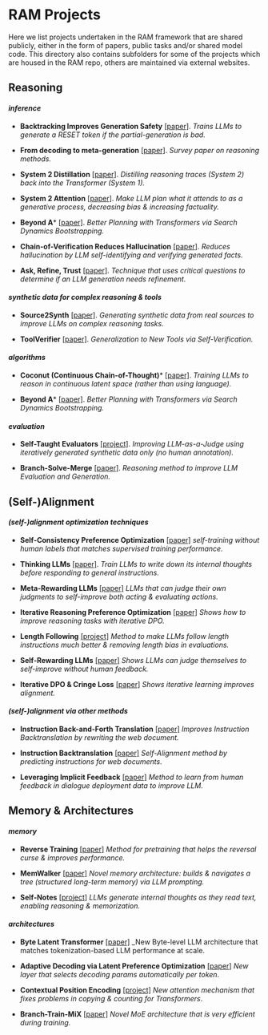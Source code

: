 
# RAM Projects
Here we list projects undertaken in the RAM framework that are shared publicly, either in the form of papers, public tasks and/or shared model code. This directory also contains subfolders for some of the projects which are housed in the RAM repo, others are maintained via external websites.


## Reasoning

#### _inference_

- **Backtracking Improves Generation Safety** [[paper]](https://arxiv.org/abs/2409.14586).
  _Trains LLMs to generate a RESET token if the partial-generation is bad._

- **From decoding to meta-generation** [[paper]](https://arxiv.org/abs/2406.16838).
  _Survey paper on reasoning methods._

- **System 2 Distillation** [[paper]](https://arxiv.org/abs/2407.06023).
  _Distilling reasoning traces (System 2) back into the Transformer (System 1)._

- **System 2 Attention** [[paper]](https://arxiv.org/abs/2311.11829).
  _Make LLM plan what it attends to as a generative process, decreasing bias & increasing factuality._

- **Beyond A*** [[paper]](https://arxiv.org/abs/2402.14083).
  _Better Planning with Transformers via Search Dynamics Bootstrapping._

- **Chain-of-Verification Reduces Hallucination** [[paper]](https://arxiv.org/abs/2309.11495).
  _Reduces hallucination by LLM self-identifying and verifying generated facts._

- **Ask, Refine, Trust** [[paper]](https://arxiv.org/abs/2311.07961).
  _Technique that uses critical questions to determine if an LLM generation needs refinement._

#### _synthetic data for complex reasoning & tools_

- **Source2Synth** [[paper]](https://arxiv.org/abs/2409.08239).
  _Generating synthetic data from real sources to improve LLMs on complex reasoning tasks._

- **ToolVerifier** [[paper]](https://arxiv.org/abs/2402.14158).
  _Generalization to New Tools via Self-Verification._

#### _algorithms_

- **Coconut (Continuous Chain-of-Thought)*** [[paper]](https://arxiv.org/abs/2412.06769).
  _Training LLMs to reason in continuous latent space (rather than using language)._
  
- **Beyond A*** [[paper]](https://arxiv.org/abs/2402.14083).
  _Better Planning with Transformers via Search Dynamics Bootstrapping._

#### _evaluation_

- **Self-Taught Evaluators** [[project]](./self_taught_evaluator).
  _Improving LLM-as-a-Judge using iteratively generated synthetic data only (no human annotation)._

- **Branch-Solve-Merge** [[paper]](https://arxiv.org/abs/2310.15123).
  _Reasoning method to improve LLM Evaluation and Generation._


## (Self-)Alignment

#### _(self-)alignment optimization techniques_

- **Self-Consistency Preference Optimization** [[paper]](https://arxiv.org/abs/2411.04109)
  _self-training without human labels that matches supervised training performance._

- **Thinking LLMs** [[paper]](https://arxiv.org/abs/2410.10630).
  _Train LLMs to write down its internal thoughts before responding to general instructions._

- **Meta-Rewarding LLMs** [[paper]](https://arxiv.org/abs/2407.19594)
  _LLMs that can judge their own judgments to self-improve both acting & evaluating actions._

- **Iterative Reasoning Preference Optimization** [[paper]](https://arxiv.org/abs/2404.19733)
  _Shows how to improve reasoning tasks with iterative DPO._

- **Length Following** [[project]](length_instruct)
  _Method to make LLMs follow length instructions much better & removing length bias in evaluations._

- **Self-Rewarding LLMs** [[paper]](https://arxiv.org/abs/2401.10020)
  _Shows LLMs can judge themselves to self-improve without human feedback._

- **Iterative DPO & Cringe Loss** [[paper]](https://arxiv.org/abs/2312.16682)
  _Shows iterative learning improves alignment._

#### _(self-)alignment via other methods_

- **Instruction Back-and-Forth Translation** [[paper]](https://arxiv.org/abs/2408.04614)
  _Improves Instruction Backtranslation by rewriting the web document._

- **Instruction Backtranslation** [[paper]](https://arxiv.org/abs/2308.06259)
  _Self-Alignment method by predicting instructions for web documents._

- **Leveraging Implicit Feedback** [[paper]](https://arxiv.org/abs/2307.14117)
  _Method to learn from human feedback in dialogue deployment data to improve LLM._



## Memory & Architectures

#### _memory_

- **Reverse Training** [[paper]](https://arxiv.org/abs/2403.13799)
  _Method for pretraining that helps the reversal curse & improves performance._

- **MemWalker** [[paper]](https://arxiv.org/abs/2310.05029)
  _Novel memory architecture: builds & navigates a tree (structured long-term memory) via LLM prompting._

- **Self-Notes** [[project]](self_notes)
  _LLMs generate internal thoughts as they read text, enabling reasoning & memorization._

#### _architectures_

- **Byte Latent Transformer** [[paper]](https://arxiv.org/abs/2412.09871)
  _New Byte-level LLM architecture that matches tokenization-based LLM performance at scale.

- **Adaptive Decoding via Latent Preference Optimization** [[paper]](https://arxiv.org/abs/2411.09661)
  _New layer that selects decoding params automatically *per token*_.

- **Contextual Position Encoding** [[project]](cope)
  _New attention mechanism that fixes problems in copying & counting for Transformers_.

- **Branch-Train-MiX** [[paper]](https://arxiv.org/abs/2403.07816)
  _Novel MoE architecture that is very efficient during training._
